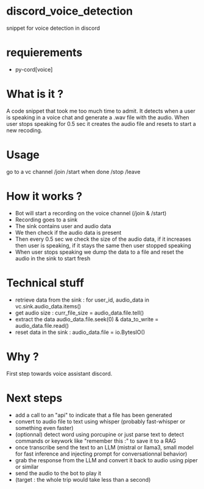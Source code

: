 # discord_voice_detection
snippet for voice detection in discord

# requierements
* py-cord[voice]
  
# What is it ?

A code snippet that took me too much time to admit.
It detects when a user is speaking in a voice chat and generate a .wav file with the audio.
When user stops speaking for 0.5 sec it creates the audio file and resets to start a new recoding.

# Usage 
go to a vc channel
/join
/start
when done 
/stop
/leave

# How it works ?
* Bot will start a recording on the voice channel (/join & /start)
* Recording goes to a sink
* The sink contains user and audio data
* We then check if the audio data is present 
* Then every 0.5 sec we check the size of the audio data, if it increases then user is speaking, if it stays the same then user stopped speaking
* When user stops speaking we dump the data to a file and reset the audio in the sink to start fresh

# Technical stuff 
* retrieve data from the sink : for user_id, audio_data in vc.sink.audio_data.items()
* get audio size : curr_file_size = audio_data.file.tell()
* extract the data audio_data.file.seek(0) & data_to_write = audio_data.file.read()
* reset data in the sink : audio_data.file = io.BytesIO()

# Why ?
First step towards voice assistant discord.

# Next steps
* add a call to an "api" to indicate that a file has been generated
* convert to audio file to text using whisper (probably fast-whisper or something even faster)
* (optionnal) detect word using porcupine or just parse text to detect commands or keywork like "remember this :" to save it to a RAG
* once transcribe send the text to an LLM (mistral or llama3, small model for fast inference and injecting prompt for conversationnal behavior)
* grab the response from the LLM and convert it back to audio using piper or similar
* send the audio to the bot to play it
* (target : the whole trip would take less than a second)
